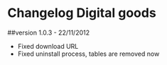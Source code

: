 Changelog Digital goods
=======================

##version 1.0.3 - 22/11/2012

* Fixed download URL
* Fixed uninstall process, tables are removed now
